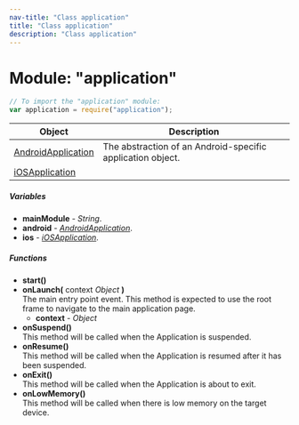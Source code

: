 ```yaml
---
nav-title: "Class application"
title: "Class application"
description: "Class application"
---
```

# Module: "application"

``` JavaScript
// To import the "application" module:
var application = require("application");
```

Object | Description
------|------------
[AndroidApplication](../application/AndroidApplication.md) | The abstraction of an Android-specific application object.
[iOSApplication](../application/iOSApplication.md) | 

##### Variables
 - **mainModule** - _String_.
 - **android** - [_AndroidApplication_](../application/AndroidApplication.md).
 - **ios** - [_iOSApplication_](../application/iOSApplication.md).

##### Functions
 - **start()**
 - **onLaunch(** context _Object_ **)**  
     The main entry point event. This method is expected to use the root frame to navigate to the main application page.
   - **context** - _Object_
 - **onSuspend()**  
     This method will be called when the Application is suspended.
 - **onResume()**  
     This method will be called when the Application is resumed after it has been suspended.
 - **onExit()**  
     This method will be called when the Application is about to exit.
 - **onLowMemory()**  
     This method will be called when there is low memory on the target device.